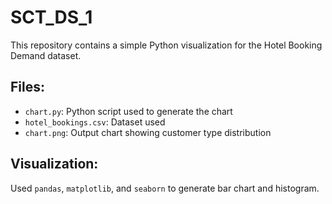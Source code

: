 # SCT_DS_1

This repository contains a simple Python visualization for the Hotel Booking Demand dataset.

## Files:
- `chart.py`: Python script used to generate the chart
- `hotel_bookings.csv`: Dataset used
- `chart.png`: Output chart showing customer type distribution

## Visualization:
Used `pandas`, `matplotlib`, and `seaborn` to generate bar chart and histogram.
